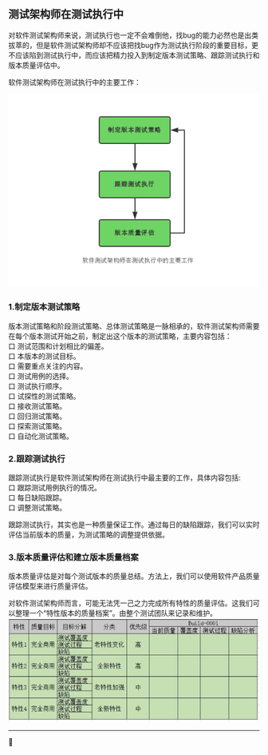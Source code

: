 ## 测试架构师在测试执行中

对软件测试架构师来说，测试执行也一定不会难倒他，找bug的能力必然也是出类拔萃的，但是软件测试架构师却不应该把找bug作为测试执行阶段的重要目标，更不应该陷到测试执行中，而应该把精力投入到制定版本测试策略、跟踪测试执行和版本质量评估中。

软件测试架构师在测试执行中的主要工作：

![](resFiles/r2/软件测试架构师在测试执行中的主要工作.jpg)

### 1.制定版本测试策略

版本测试策略和阶段测试策略、总体测试策略是一脉相承的，软件测试架构师需要在每个版本测试开始之前，制定出这个版本的测试策略，主要内容包括：</br>
口  测试范围和计划相比的偏差。</br>
口  本版本的测试目标。</br>
口  需要重点关注的内容。</br>
口  测试用例的选择。</br>
口  测试执行顺序。</br>
口  试探性的测试策略。</br>
口  接收测试策略。</br>
口  回归测试策略。</br>
口  探索测试策略。</br>
口  自动化测试策略。</br>

### 2.跟踪测试执行

跟踪测试执行是软件测试架构师在测试执行中最主要的工作，具体内容包括:</br>
口  跟踪测试用例执行的情况。</br>
口  每日缺陷跟踪。</br>
口  调整测试策略。</br>

跟踪测试执行，其实也是一种质量保证工作。通过每日的缺陷跟踪，我们可以实时评估当前版本的质量，为测试策略的调整提供依据。

### 3.版本质量评估和建立版本质量档案

版本质量评估是对每个测试版本的质量总结。方法上，我们可以使用软件产品质量评估模型来进行质量评估。

对软件测试架构师而言，可能无法凭一己之力完成所有特性的质量评估。这我们可以整理一个“特性版本的质量档案”。由整个测试团队来记录和维护。
![](resFiles/r2/特性版本质量档案.jpg)

* * *
:bug: 
